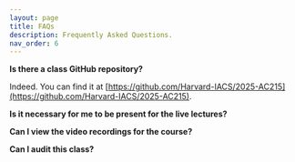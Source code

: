 ```yaml
---
layout: page
title: FAQs
description: Frequently Asked Questions.
nav_order: 6
---
```



**Is there a class GitHub repository?**

Indeed. You can find it at [https://github.com/Harvard-IACS/2025-AC215](https://github.com/Harvard-IACS/2025-AC215).

**Is it necessary for me to be present for the live lectures?**



**Can I view the video recordings for the course?**


**Can I audit this class?** 

